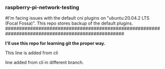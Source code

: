 ### raspberry-pi-network-testing
#I'm facing issues with the default cni plugins on "ubuntu:20.04.2 LTS (Focal Fossa)". This repo stores backup of the default plugins.
###################################################################################################

**I'll use this repo for learning git the proper way.**

This line is added from cli

line added from cli in different branch.
